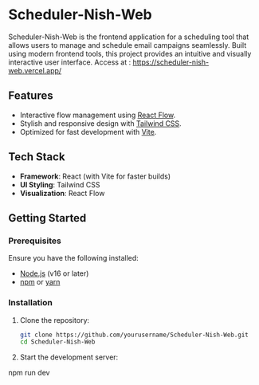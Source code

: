 # Scheduler-Nish-Web

Scheduler-Nish-Web is the frontend application for a scheduling tool that allows users to manage and schedule email campaigns seamlessly. Built using modern frontend tools, this project provides an intuitive and visually interactive user interface.
Access at : https://scheduler-nish-web.vercel.app/

## Features

- Interactive flow management using [React Flow](https://reactflow.dev/).
- Stylish and responsive design with [Tailwind CSS](https://tailwindcss.com/).
- Optimized for fast development with [Vite](https://vitejs.dev/).

## Tech Stack

- **Framework**: React (with Vite for faster builds)
- **UI Styling**: Tailwind CSS
- **Visualization**: React Flow

## Getting Started

### Prerequisites

Ensure you have the following installed:

- [Node.js](https://nodejs.org/) (v16 or later)
- [npm](https://www.npmjs.com/) or [yarn](https://yarnpkg.com/)

### Installation

1. Clone the repository:
   ```bash
   git clone https://github.com/yourusername/Scheduler-Nish-Web.git
   cd Scheduler-Nish-Web

2. Start the development server:

npm run dev
